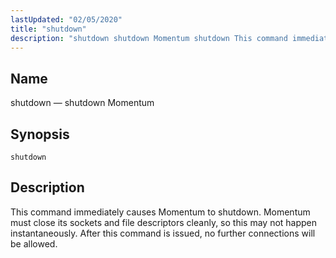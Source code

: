 ```yaml
---
lastUpdated: "02/05/2020"
title: "shutdown"
description: "shutdown shutdown Momentum shutdown This command immediately causes Momentum to shutdown Momentum must close its sockets and file descriptors cleanly so this may not happen instantaneously After this command is issued no further connections will be allowed..."
---
```


<a name="console_commands.shutdown"></a> 
## Name

shutdown — shutdown Momentum

## Synopsis

`shutdown`

<a name="idp14096928"></a> 
## Description

This command immediately causes Momentum to shutdown. Momentum must close its sockets and file descriptors cleanly, so this may not happen instantaneously. After this command is issued, no further connections will be allowed.